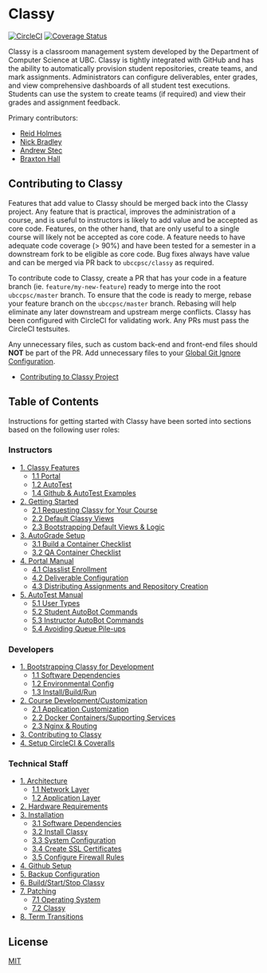 # Classy

[![CircleCI](https://circleci.com/gh/ubccpsc/classy.svg?style=svg)](https://circleci.com/gh/ubccpsc/classy)
[![Coverage Status](https://coveralls.io/repos/github/ubccpsc/classy/badge.svg?branch=master&service=github)](https://coveralls.io/github/ubccpsc/classy?branch=master)

Classy is a classroom management system developed by the Department of Computer Science at UBC. Classy is tightly integrated with GitHub and has the ability to automatically provision student repositories, create teams, and mark assignments. Administrators can configure deliverables, enter grades, and view comprehensive dashboards of all student test executions. Students can use the system to create teams (if required) and view their grades and assignment feedback.

Primary contributors:

* [Reid Holmes](https://www.cs.ubc.ca/~rtholmes/)
* [Nick Bradley](https://nickbradley.github.io/)
* [Andrew Stec](https://github.com/andrewstec/)
* [Braxton Hall](https://http://braxtonhall.ca/)
  
## Contributing to Classy

Features that add value to Classy should be merged back into the Classy project. Any feature that is practical, improves the administration of a course, and is useful to instructors is likely to add value and be accepted as core code. Features, on the other hand, that are only useful to a single course will likely not be accepted as core code. A feature needs to have adequate code coverage (> 90%) and have been tested for a semester in a downstream fork to be eligible as core code. Bug fixes always have value and can be merged via PR back to `ubccpsc/classy` as required.

To contribute code to Classy, create a PR that has your code in a feature branch (ie. `feature/my-new-feature`) ready to merge into the root `ubccpsc/master` branch. To ensure that the code is ready to merge, rebase your feature branch on the `ubccpsc/master` branch. Rebasing will help eliminate any later downstream and upstream merge conflicts. Classy has been configured with CircleCI for validating work. Any PRs must pass the CircleCI testsuites.

Any unnecessary files, such as custom back-end and front-end files should **NOT** be part of the PR. Add unnecessary files to your [Global Git Ignore Configuration](https://help.github.com/en/github/using-git/ignoring-files#create-a-global-gitignore).

<!-- TOC depthfrom:2 -->

- [Contributing to Classy Project](/docs/developer/contributing.md)

<!-- /TOC -->

## Table of Contents

Instructions for getting started with Classy have been sorted into sections based on the following user roles:

### Instructors

<!-- TOC depthfrom:2 -->

- [1. Classy Features](/docs/instructor/features.md#overview)
    - [1.1 Portal](/docs/instructor/features.md#portal)
    - [1.2 AutoTest](/docs/instructor/features.md#autotest)
    - [1.4 Github & AutoTest Examples](/docs/instructor/features.md#github-and-autotest-examples)
- [2. Getting Started](/docs/instructor/gettingstarted.md#overview)
    - [2.1 Requesting Classy for Your Course](/docs/instructor/gettingstarted.md#requesting-classy-for-your-course)
    - [2.2 Default Classy Views](/docs/instructor/gettingstarted.md#default-classy-views)
    - [2.3 Bootstrapping Default Views & Logic](/docs/instructor/gettingstarted.md#bootstrapping-default-views-&-logic)
- [3. AutoGrade Setup](/docs/instructor/autograde.md#overview)
    - [3.1 Build a Container Checklist](/docs/instructor/autograde.md#build-a-container-checklist)
    - [3.2 QA Container Checklist](/docs/instructor/autograde.md#qa-container-checklist)
- [4. Portal Manual](/docs/instructor/portal.md#overview)
    - [4.1 Classlist Enrollment](/docs/instructor/portal.md#classlist-enrollment)
    - [4.2 Deliverable Configuration](/docs/instructor/portal.md#deliverable-configuration)
    - [4.3 Distributing Assignments and Repository Creation](/docs/instructor/portal.md#distributing-assignments-and-repository-creation)
- [5. AutoTest Manual](/docs/instructor/autotest.md#overview)
    - [5.1 User Types](/docs/instructor/autotest.md#user-types)
    - [5.2 Student AutoBot Commands](/docs/instructor/autotest.md#student-autobot-commands)
    - [5.3 Instructor AutoBot Commands](/docs/instructor/autotest.md#instructor-autobot-commands)
    - [5.4 Avoiding Queue Pile-ups](/docs/instructor/autotest.md#avoiding-queue-pile--ups)

<!-- /TOC -->

### Developers

<!-- TOC depthfrom:2 -->

- [1. Bootstrapping Classy for Development](/docs/developer/bootstrap.md)
  - [1.1 Software Dependencies](/docs/developer/bootstrap.md#software-dependencies)
  - [1.2 Environmental Config](/docs/developer/bootstrap.md#environmental-config)
  - [1.3 Install/Build/Run](/docs/developer/bootstrap.md#install-build-run)
- [2. Course Development/Customization](/docs/developer/customization.md)
  - [2.1 Application Customization](/docs/developer/customization.md#application-customization)
  - [2.2 Docker Containers/Supporting Services](/docs/developer/customization.md#docker-containers--supporting-services)
  - [2.3 Nginx & Routing](/docs/developer/customization.md#nginx--services-routing)
- [3. Contributing to Classy](#contributing-to-classy)
- [4. Setup CircleCI & Coveralls](/docs/developer/continuousintegration.md)

<!-- /TOC -->

### Technical Staff

<!-- TOC depthfrom:2 -->

- [1. Architecture](/docs/tech-staff/architecture.md#overview)
    - [1.1 Network Layer](/docs/tech-staff/architecture.md#network-layer)
    - [1.2 Application Layer](/docs/tech-staff/architecture.md#application-layer)
- [2. Hardware Requirements](/docs/tech-staff/hardware.md)
- [3. Installation](/docs/tech-staff/install.md)
    - [3.1 Software Dependencies](/docs/tech-staff/install.md#software-dependencies)
    - [3.2 Install Classy](/docs/tech-staff/install.md#install-classy)
    - [3.3 System Configuration](/docs/tech-staff/install.md#create-user-group)
    - [3.4 Create SSL Certificates](/docs/tech-staff/install.md#create-ssl-certificates)
    - [3.5 Configure Firewall Rules](/docs/tech-staff/install.md#create-firewall-rules)
- [4. Github Setup](/docs/tech-staff/githubsetup.md)
- [5. Backup Configuration](/docs/tech-staff/backups.md)
- [6. Build/Start/Stop Classy](/docs/tech-staff/operatingclassy.md)
- [7. Patching](/docs/tech-staff/updates.md)
    - [7.1 Operating System](/docs/tech-staff/updates.md#operating-system)
    - [7.2 Classy](/docs/tech-staff/updates.md#classy)
- [8. Term Transitions](/docs/tech-staff/termtransitions.md#overview)

<!-- /TOC -->

## License

[MIT](LICENSE)

